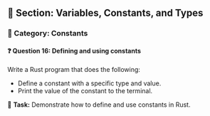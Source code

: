 ## 📘 Section: Variables, Constants, and Types  
### 🔹 Category: Constants  
#### ❓ Question 16: Defining and using constants

Write a Rust program that does the following:

- Define a constant with a specific type and value.
- Print the value of the constant to the terminal.

🔧 **Task:** Demonstrate how to define and use constants in Rust.
